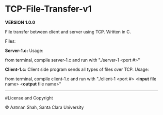 # TCP-File-Transfer-v1

**VERSION 1.0.0**

File transfer between client and server using TCP. Written in C.

Files:

**Server-1.c:** Usage: 

from terminal, compile server-1.c and run with
"./server-1 <port #>"


**Client-1.c:** Client side program sends all types of files over TCP. Usage:

from terminal, compile client-1.c and run with "./client-1 <IP address of server> <port #> <**input** file name> <**output** file name>"



---
#License and Copyright

© Aatman Shah, Santa Clara University